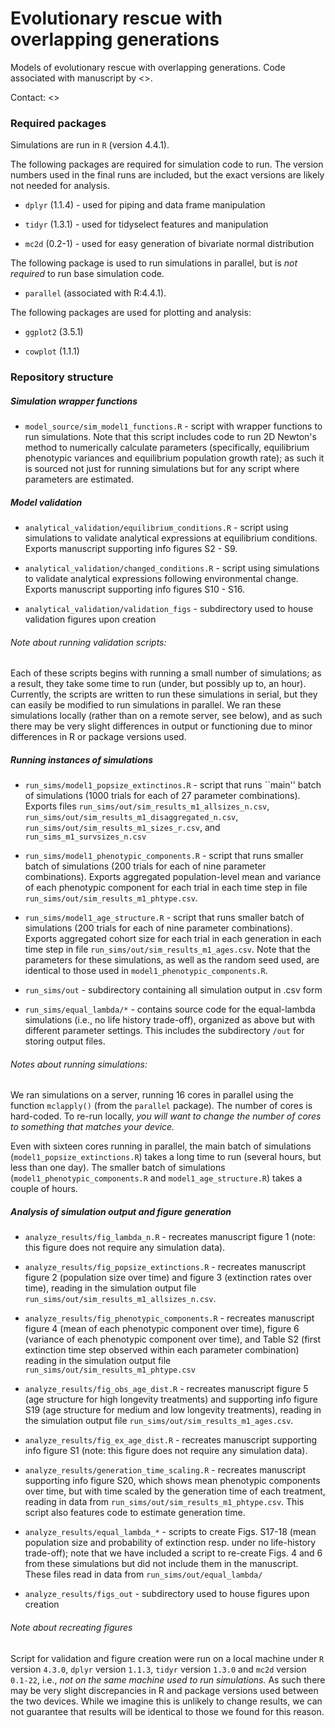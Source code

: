 # Evolutionary rescue with overlapping generations

Models of evolutionary rescue with overlapping generations. Code associated with manuscript by <<REDACTED>>.

Contact: <<REDACTED>>

### Required packages

Simulations are run in `R` (version 4.4.1).

The following packages are required for simulation code to run. The version numbers used in the final runs are included, but the exact versions are likely not needed for analysis.

* `dplyr` (1.1.4) - used for piping and data frame manipulation

* `tidyr` (1.3.1) - used for tidyselect features and manipulation

* `mc2d`  (0.2-1) - used for easy generation of bivariate normal distribution

The following package is used to run simulations in parallel, but is *not required* to run base simulation code.

* `parallel` (associated with R:4.4.1).

The following packages are used for plotting and analysis:

* `ggplot2` (3.5.1)

* `cowplot` (1.1.1)

### Repository structure

##### Simulation wrapper functions

* `model_source/sim_model1_functions.R` - script with wrapper functions to run simulations. Note that this script includes code to run 2D Newton's method to numerically calculate parameters (specifically, equilibrium phenotypic variances and equilibrium population growth rate); as such it is sourced not just for running simulations but for any script where parameters are estimated.

##### Model validation

* `analytical_validation/equilibrium_conditions.R` - script using simulations to validate analytical expressions at equilibrium conditions. Exports manuscript supporting info figures S2 - S9.

* `analytical_validation/changed_conditions.R` - script using simulations to validate analytical expressions following environmental change. Exports  manuscript supporting info figures S10 - S16.

* `analytical_validation/validation_figs` - subdirectory used to house validation figures upon creation

###### *Note about running validation scripts:*

Each of these scripts begins with running a small number of simulations; as a result, they take some time to run (under, but possibly up to, an hour). Currently, the scripts are written to run these simulations in serial, but they can easily be modified to run simulations in parallel. We ran these simulations locally (rather than on a remote server, see below), and as such there may be very slight differences in output or functioning due to minor differences in R or package versions used.

##### Running instances of simulations

* `run_sims/model1_popsize_extinctinos.R` - script that runs ``main'' batch of simulations (1000 trials for each of 27 parameter combinations). Exports files `run_sims/out/sim_results_m1_allsizes_n.csv`, `run_sims/out/sim_results_m1_disaggregated_n.csv`, `run_sims/out/sim_results_m1_sizes_r.csv`, and `run_sims_m1_survsizes_n.csv`

* `run_sims/model1_phenotypic_components.R` - script that runs smaller batch of simulations (200 trials for each of nine parameter combinations). Exports aggregated population-level mean and variance of each phenotypic component for each trial in each time step in file `run_sims/out/sim_results_m1_phtype.csv`.

* `run_sims/model1_age_structure.R` - script that runs smaller batch of simulations (200 trials for each of nine parameter combinations). Exports aggregated cohort size for each trial in each generation in each time step in file `run_sims/out/sim_results_m1_ages.csv`. Note that the parameters for these simulations, as well as the random seed used, are identical to those used in `model1_phenotypic_components.R`.

* `run_sims/out` - subdirectory containing all simulation output in .csv form

* `run_sims/equal_lambda/*` - contains source code for the equal-lambda simulations (i.e., no life history trade-off), organized as above but with different parameter settings. This includes the subdirectory `/out` for storing output files.

###### *Notes about running simulations*: 

We ran simulations on a server, running 16 cores in parallel using the function `mclapply()` (from the `parallel` package). The number of cores is hard-coded. To re-run locally, *you will want to change the number of cores to something that matches your device.*

Even with sixteen cores running in parallel, the main batch of simulations (`model1_popsize_extinctions.R`) takes a long time to run (several hours, but less than one day). The smaller batch of simulations (`model1_phenotypic_components.R` and `model1_age_structure.R`) takes a couple of hours. 

##### Analysis of simulation output and figure generation

* `analyze_results/fig_lambda_n.R` - recreates manuscript figure 1 (note: this figure does not require any simulation data).

* `analyze_results/fig_popsize_extinctions.R` - recreates manuscript figure 2 (population size over time) and figure 3 (extinction rates over time), reading in the simulation output file `run_sims/out/sim_results_m1_allsizes_n.csv`.

* `analyze_results/fig_phenotypic_components.R` - recreates manuscript figure 4 (mean of each phenotypic component over time), figure 6 (variance of each phenotypic component over time), and Table S2 (first extinction time step observed within each parameter combination) reading in the simulation output file `run_sims/out/sim_results_m1_phtype.csv`

* `analyze_results/fig_obs_age_dist.R` - recreates manuscript figure 5 (age structure for high longevity treatments) and supporting info figure S19 (age structure for medium and low longevity treatments), reading in the simulation output file `run_sims/out/sim_results_m1_ages.csv`.

* `analyze_results/fig_ex_age_dist.R` - recreates manuscript supporting info figure S1 (note: this figure does not require any simulation data).

* `analyze_results/generation_time_scaling.R` - recreates manuscript supporting info figure S20, which shows mean phenotypic components over time, but with time scaled by the generation time of each treatment, reading in data from `run_sims/out/sim_results_m1_phtype.csv`. This script also features code to estimate generation time. 

* `analyze_results/equal_lambda_*` - scripts to create Figs. S17-18 (mean population size and probability of extinction resp. under no life-history trade-off); note that we have included a script to re-create Figs. 4 and 6 from these simulations but did not include them in the manuscript. These files read in data from `run_sims/out/equal_lambda/`

* `analyze_results/figs_out` - subdirectory used to house figures upon creation

###### *Note about recreating figures*

Script for validation and figure creation were run on a local machine under `R` version `4.3.0`, `dplyr` version `1.1.3`, `tidyr` version `1.3.0` and `mc2d` version `0.1-22`, i.e., *not on the same machine used to run simulations.* As such there may be very slight discrepancies in R and package versions used between the two devices. While we imagine this is unlikely to change results, we can not guarantee that results will be identical to those we found for this reason.

